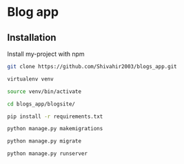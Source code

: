 
# Blog app




## Installation

Install my-project with npm

```bash
git clone https://github.com/Shivahir2003/blogs_app.git
```
```bash
virtualenv venv
```
```bash
source venv/bin/activate
```
```bash
cd blogs_app/blogsite/
```
```bash
pip install -r requirements.txt
```
```bash
python manage.py makemigrations
```
```bash
python manage.py migrate
```  
```bash
python manage.py runserver
```  


